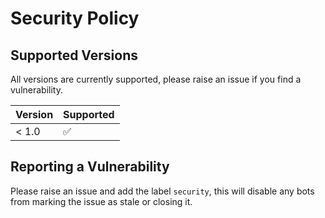 # Security Policy

## Supported Versions

All versions are currently supported, please raise an issue if you find a vulnerability.

| Version | Supported          |
| ------- | ------------------ |
| < 1.0   | :white_check_mark: |

## Reporting a Vulnerability

Please raise an issue and add the label `security`, this will disable any bots from marking the issue as stale or closing it.
